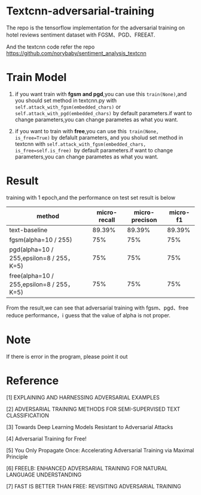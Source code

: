 # Textcnn-adversarial-training

The repo is the tensorflow implementation for the adversarial training on hotel reviews sentiment dataset with FGSM、PGD、FREEAT.

And the textcnn code refer the repo https://github.com/norybaby/sentiment_analysis_textcnn

# Train Model

1. if you want train with **fgsm and pgd**,you can use this `train(None)`,and you should set method in textcnn.py with `self.attack_with_fgsm(embedded_chars)`  or `self.attack_with_pgd(embedded_chars)` by default parameters.if want to change parameters,you can change parametes as what you want.

2. if you want to train with **free**,you can use this` train(None, is_free=True)` by defalult parameters, and you sholud set method in textcnn with `self.attack_with_fgsm(embedded_chars, is_free=self.is_free) `by default parameters.if want to change parameters,you can change parametes as what you want.

# Result

training with 1 epoch,and the performance on test set result is below

| method                                    | micro-recall | micro-precison | micro-f1 |
| ----------------------------------------- | ------------ | -------------- | -------- |
| text-baseline                             | 89.39%       | 89.39%         | 89.39%   |
| fgsm(alpha=10 / 255)                      | 75%          | 75%            | 75%      |
| pgd(alpha=10 / 255,epsilon=8 / 255，K=5)  | 75%          | 75%            | 75%      |
| free(alpha=10 / 255,epsilon=8 / 255，K=5) | 75%          | 75%            | 75%      |

From the result,we can see that adversarial training with fgsm、pgd、free reduce performance，i guess that the value of alpha is not proper.

# Note

If there is error in the program, please point it out

# Reference

[1] EXPLAINING AND HARNESSING ADVERSARIAL EXAMPLES

[2] ADVERSARIAL TRAINING METHODS FOR SEMI-SUPERVISED TEXT CLASSIFICATION

[3] Towards Deep Learning Models Resistant to Adversarial Attacks

[4] Adversarial Training for Free!

[5] You Only Propagate Once: Accelerating Adversarial Training via Maximal Principle

[6] FREELB: ENHANCED ADVERSARIAL TRAINING FOR NATURAL LANGUAGE UNDERSTANDING

[7] FAST IS BETTER THAN FREE: REVISITING ADVERSARIAL TRAINING